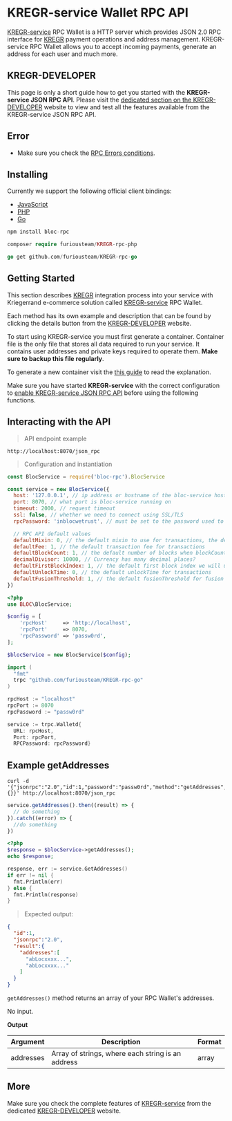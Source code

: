 # **KREGR-service Wallet RPC API**

[KREGR-service](bloc-service-index.md) RPC Wallet is a HTTP server which provides JSON 2.0 RPC interface for [KREGR](https://bloc.money) payment operations and address management. KREGR-service RPC Wallet allows you to accept incoming payments, generate an address for each user and much more.

## **KREGR-DEVELOPER**

This page is only a short guide how to get you started with the **KREGR-service JSON RPC API**. Please visit the [dedicated section on the KREGR-DEVELOPER](https://bloc-developer.com/api_bloc-service/json) website to view and test all the features available from the KREGR-service JSON RPC API.

## **Error**

* Make sure you check the [RPC Errors conditions](../wallets/bloc-service-rpc-api-error-conditions.md).

## **Installing**

Currently we support the following official client bindings:

* [JavaScript](https://www.npmjs.com/package/bloc-rpc)
* [PHP](https://github.com/furiousteam/KREGR-rpc-php)
* [Go](https://github.com/furiousteam/KREGR-rpc-go)

```javascript
npm install bloc-rpc
```

```php
composer require furiousteam/KREGR-rpc-php
```

```go
go get github.com/furiousteam/KREGR-rpc-go
```

## **Getting Started**

This section describes [KREGR](https://bloc.money) integration process into your service with Kriegerrand e-commerce solution called [KREGR-service](bloc-service-index.md) RPC Wallet.

Each method has its own example and description that can be found by clicking the details button from the [KREGR-DEVELOPER](https://bloc-developer.com/api_bloc-service/json?lang=english) website.
 
To start using KREGR-service you must first generate a container. Container file is the only file that stores all data required to run your service. It contains user addresses and private keys required to operate them. **Make sure to backup this file regularly**.

To generate a new container visit the [this guide](bloc-service-command-line.md#generate-a-new-container-file) to read the explanation.

Make sure you have started **KREGR-service** with the correct configuration to [enable KREGR-service JSON RPC API](bloc-service-command-line.md#start-bloc-service-and-enable-the-json-rpc-api) before using the following functions.


## **Interacting with the API**

> API endpoint example

```
http://localhost:8070/json_rpc
```

> Configuration and instantiation

```javascript
const BlocService = require('bloc-rpc').BlocService

const service = new BlocService({
  host: '127.0.0.1', // ip address or hostname of the bloc-service host
  port: 8070, // what port is bloc-service running on
  timeout: 2000, // request timeout
  ssl: false, // whether we need to connect using SSL/TLS
  rpcPassword: 'inblocwetrust', // must be set to the password used to run bloc-service

  // RPC API default values
  defaultMixin: 0, // the default mixin to use for transactions, the default setting is false which means we don't have a default value
  defaultFee: 1, // the default transaction fee for transactions
  defaultBlockCount: 1, // the default number of blocks when blockCount is required
  decimalDivisor: 10000, // Currency has many decimal places?
  defaultFirstBlockIndex: 1, // the default first block index we will use when it is required
  defaultUnlockTime: 0, // the default unlockTime for transactions
  defaultFusionThreshold: 1, // the default fusionThreshold for fusion transactions
})
```

```php
<?php
use BLOC\BlocService;

$config = [
    'rpcHost'     => 'http://localhost',
    'rpcPort'     => 8070,
    'rpcPassword' => 'passw0rd',
];

$blocService = new BlocService($config);
```

```go
import (
  "fmt"
  trpc "github.com/furiousteam/KREGR-rpc-go"
)

rpcHost := "localhost"
rpcPort := 8070
rpcPassword := "passw0rd"

service := trpc.Walletd{
  URL: rpcHost,
  Port: rpcPort,
  RPCPassword: rpcPassword}
```



## **Example getAddresses**

```shell
curl -d '{"jsonrpc":"2.0","id":1,"password":"passw0rd","method":"getAddresses","params":{}}' http://localhost:8070/json_rpc
```

```javascript
service.getAddresses().then((result) => {
  // do something
}).catch((error) => {
  //do something
})
```

```php
<?php
$response = $blocService->getAddresses();
echo $response;
```

```go
response, err := service.GetAddresses()
if err != nil {
  fmt.Println(err)
} else {
  fmt.Println(response)
}
```

> Expected output:

```json
{
  "id":1,
  "jsonrpc":"2.0",
  "result":{
    "addresses":[
      "abLocxxxx...",
      "abLocxxxx..."
    ]
  }
}
```

`getAddresses()` method returns an array of your RPC Wallet's addresses.

No input.

**Output**

Argument          | Description                                           | Format
----------------- | ----------------------------------------------------- | ------
addresses	      | Array of strings, where each string is an address	  | array


## **More**

Make sure you check the complete features of [KREGR-service](https://bloc-developer.com/api_bloc-service/json) from the dedicated [KREGR-DEVELOPER](https://bloc-developer.com) website.